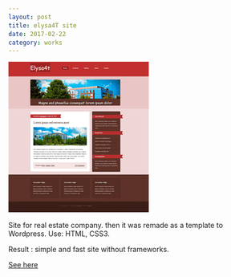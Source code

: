 ```yaml
---
layout: post
title: elysa4T site
date: 2017-02-22
category: works
---
```


[<img src="/images/fulls/elysa4T.png" class="image">](/my-works/elysa4T/index.html)

Site for real estate company. then it was remade as a template to Wordpress.
Use: HTML, CSS3.

Result : simple and fast site without frameworks.

[See here](/my-works/elysa4T/index.html)